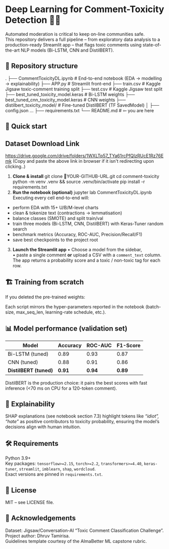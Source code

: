 # Deep Learning for Comment-Toxicity Detection  🚫💬

Automated moderation is critical to keep on-line communities safe.  
This repository delivers a full pipeline – from exploratory data analysis to a production-ready Streamlit app – that flags toxic comments using state-of-the-art NLP models (Bi-LSTM, CNN and DistilBERT).

## 📂 Repository structure
.
├── CommentToxicityDL.ipynb # End-to-end notebook (EDA → modelling → explainability)
├── APP.py # Streamlit front-end
├── train.csv # Kaggle Jigsaw toxic-comment training split
├── test.csv # Kaggle Jigsaw test split
├── best_tuned_toxicity_model.keras # Bi-LSTM weights
├── best_tuned_cnn_toxicity_model.keras # CNN weights
├── distilbert_toxicity_model/ # Fine-tuned DistilBERT (TF SavedModel)
│ ├── config.json …
├── requirements.txt
└── README.md # ⇦ you are here
## 🚀 Quick start
## Dataset Download Link
https://drive.google.com/drive/folders/1WXLTp57_TYa61rcPfQIzRUcE1Rz76Emk
(Copy and paste the above link in browser if it isn't redirecting upon clicking..)
1. **Clone & install**
git clone 🔧YOUR-GITHUB-URL.git
cd comment-toxicity
python -m venv .venv && source .venv/bin/activate
pip install -r requirements.txt
2. **Run the notebook (optional)**
jupyter lab CommentToxicityDL.ipynb
Executing every cell end-to-end will:
- perform EDA with 15+ U/B/M-level charts
- clean & tokenize text (contractions → lemmatisation)
- balance classes (SMOTE) and split train/val
- train three models (Bi-LSTM, CNN, DistilBERT) with Keras-Tuner random search
- benchmark metrics (Accuracy, ROC-AUC, Precision/Recall/F1)
- save best checkpoints to the project root

3. **Launch the Streamlit app**
• Choose a model from the sidebar,  
• paste a single comment **or** upload a CSV with a `comment_text` column.  
The app returns a probability score and a toxic / non-toxic tag for each row.

## 🏗️ Training from scratch
If you deleted the pre-trained weights:


Each script mirrors the hyper-parameters reported in the notebook (batch-size, max_seq_len, learning-rate schedule, etc.).

## 📊 Model performance (validation set)
| Model            | Accuracy | ROC-AUC | F1-Score |
|------------------|----------|---------|----------|
| Bi-LSTM (tuned)  | 0.89     | 0.93    | 0.87     |
| CNN (tuned)      | 0.88     | 0.91    | 0.86     |
| **DistilBERT (tuned)** | **0.91** | **0.94** | **0.89** |

DistilBERT is the production choice: it pairs the best scores with fast inference (<70 ms on CPU for a 120-token comment).

## 🧐 Explainability
SHAP explanations (see notebook section 7.3) highlight tokens like *“idiot”, “hate”* as positive contributors to toxicity probability, ensuring the model’s decisions align with human intuition.

## 🛠️ Requirements
Python 3.9+  
Key packages: `tensorflow>=2.15`, `torch>=2.2`, `transformers>=4.40`, `keras-tuner`, `streamlit`, `imblearn`, `shap`, `wordcloud`.  
Exact versions are pinned in `requirements.txt`.

## 📜 License
MIT – see LICENSE file.

## 🙌 Acknowledgements
Dataset: Jigsaw/Conversation-AI “Toxic Comment Classification Challenge”.  
Project author: Dhruv Tamirisa.  
Guidelines template courtesy of the AlmaBetter ML capstone rubric.


